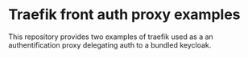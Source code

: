 # Traefik front auth proxy examples

This repository provides two examples of traefik used as a an authentification proxy delegating auth to a bundled keycloak.
